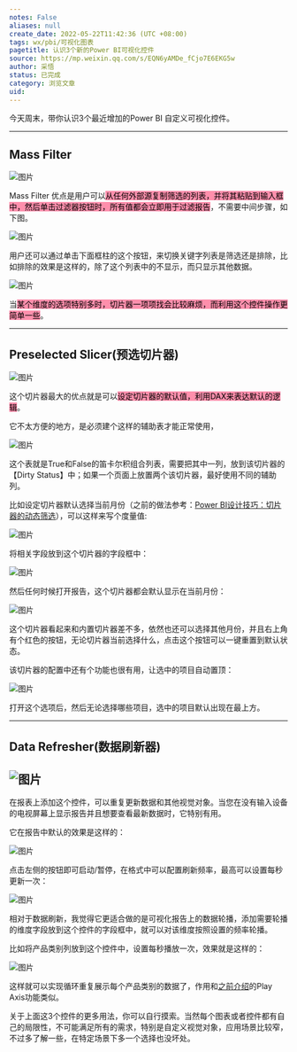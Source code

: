 ```yaml
---
notes: False
aliases: null
create_date: 2022-05-22T11:42:36 (UTC +08:00)
tags: wx/pbi/可视化图表
pagetitle: 认识3个新的Power BI可视化控件
source: https://mp.weixin.qq.com/s/EQN6yAMDe_fCjo7E6EKG5w
author: 采悟
status: 已完成
category: 浏览文章
uid: 
---
```


今天周末，带你认识3个最近增加的Power BI 自定义可视化控件。  

___

## **Mass Filter**

![图片](https://mmbiz.qpic.cn/mmbiz_png/aHEbZtANQJPdps8BZLtoJusqBlFlG4L3vOt7xIicz446o4hfkCb34icYqquXfJlHKIticAuAw0T1Ar7b38Wtx2ibGw/640?wx_fmt=png&wxfrom=5&wx_lazy=1&wx_co=1)

Mass Filter 优点是用户可以<mark style="background: #FF5582A6;">从任何外部源复制筛选的列表，并将其粘贴到输入框中，然后单击过滤器按钮时，所有值都会立即用于过滤报告</mark>，不需要中间步骤，如下图。

![图片](https://mmbiz.qpic.cn/mmbiz_png/aHEbZtANQJPdps8BZLtoJusqBlFlG4L3palc8xj335N1JHE9w54Zjq9t3sGZfkkxuzMTZiaWXZjkq0fibAhicePFQ/640?wx_fmt=png&wxfrom=5&wx_lazy=1&wx_co=1)

用户还可以通过单击下面框柱的这个按钮，来切换关键字列表是筛选还是排除，比如排除的效果是这样的，除了这个列表中的不显示，而只显示其他数据。

![图片](https://mmbiz.qpic.cn/mmbiz_png/aHEbZtANQJPdps8BZLtoJusqBlFlG4L3wj17BHWjH7h4ppZuZBvss5e40Ct5aONIAly9VkKY4PEpQ9zI1Bibm3A/640?wx_fmt=png&wxfrom=5&wx_lazy=1&wx_co=1)

当<mark style="background: #FF5582A6;">某个维度的选项特别多时，切片器一项项找会比较麻烦，而利用这个控件操作更简单一些</mark>。

___

## **Preselected Slicer(预选切片器)**

![图片](https://mmbiz.qpic.cn/mmbiz_png/aHEbZtANQJPdps8BZLtoJusqBlFlG4L3X8d13POCXibsAAibicppyYibdHbzknAYx1BSwpZJxyHFoQPS2cKgFNNB4Q/640?wx_fmt=png&wxfrom=5&wx_lazy=1&wx_co=1)

这个切片器最大的优点就是可以<mark style="background: #FF5582A6;">设定切片器的默认值，利用DAX来表达默认的逻辑</mark>。

它不太方便的地方，是必须建个这样的辅助表才能正常使用，  

![图片](https://mmbiz.qpic.cn/mmbiz_png/aHEbZtANQJMOPxX0f8Qxh465ByIP1NdLfZBibM2xsU4mGhaDA01RbjC1DzM79aw8ibkK6ZZUDq4zuRyhPP9nSSwg/640?wx_fmt=png&wxfrom=5&wx_lazy=1&wx_co=1)

这个表就是True和False的笛卡尔积组合列表，需要把其中一列，放到该切片器的【Dirty Status】中；如果一个页面上放置两个该切片器，最好使用不同的辅助列。

比如设定切片器默认选择当前月份（之前的做法参考：[Power BI设计技巧：切片器的动态筛选](http://mp.weixin.qq.com/s?__biz=MzA4MzQwMjY4MA==&mid=2484074134&idx=1&sn=351c14436442ed68b0249ee1e4f5de72&chksm=8e0c5c41b97bd557d4347f0b6d9dc33ea87166d5de716c34cf68dd9ddece57d2ee2195847b1a&scene=21#wechat_redirect)），可以这样来写个度量值:

![图片](https://mmbiz.qpic.cn/mmbiz_png/aHEbZtANQJMOPxX0f8Qxh465ByIP1NdL8u3GsObfB23LoBFdDdQSZrFm1IeRuibnKZDjQM0Zu45kZVlpx9OB3xA/640?wx_fmt=png&wxfrom=5&wx_lazy=1&wx_co=1)

将相关字段放到这个切片器的字段框中：

![图片](https://mmbiz.qpic.cn/mmbiz_png/aHEbZtANQJMOPxX0f8Qxh465ByIP1NdLMYaPqSLvPql1yxWSMPnkyCOFO9qZ84Zaxw5Iml0Ctx0byTr0Ad5ZWw/640?wx_fmt=png&wxfrom=5&wx_lazy=1&wx_co=1)

然后任何时候打开报告，这个切片器都会默认显示在当前月份：

![图片](https://mmbiz.qpic.cn/mmbiz_png/aHEbZtANQJMOPxX0f8Qxh465ByIP1NdLhaa3YEib3e69LXic0fiagwN3rBib2SgibJFUgs6gIv3WYhhZBicJhV9KicAjg/640?wx_fmt=png&wxfrom=5&wx_lazy=1&wx_co=1)

这个切片器看起来和内置切片器差不多，依然也还可以选择其他月份，并且右上角有个红色的按钮，无论切片器当前选择什么，点击这个按钮可以一键重置到默认状态。

该切片器的配置中还有个功能也很有用，让选中的项目自动置顶：

![图片](https://mmbiz.qpic.cn/mmbiz_png/aHEbZtANQJMOPxX0f8Qxh465ByIP1NdLvPCMAN7WpzNloK7UqAG7aCiajqKDGLyHfU8mKTMRUuWEqu0hOpoGjzQ/640?wx_fmt=png&wxfrom=5&wx_lazy=1&wx_co=1)

打开这个选项后，然后无论选择哪些项目，选中的项目默认出现在最上方。

___

## **Data Refresher(数据刷新器)**

## ![图片](https://mmbiz.qpic.cn/mmbiz_png/aHEbZtANQJPdps8BZLtoJusqBlFlG4L38tJeHH4o3eoq4PwuibUFs4llTuuicSdhnfwmMVicib4t3S4RGbXF0tyBjA/640?wx_fmt=png&wxfrom=5&wx_lazy=1&wx_co=1)

在报表上添加这个控件，可以重复更新数据和其他视觉对象。当您在没有输入设备的电视屏幕上显示报告并且想要查看最新数据时，它特别有用。

它在报告中默认的效果是这样的：

![图片](https://mmbiz.qpic.cn/mmbiz_png/aHEbZtANQJMOPxX0f8Qxh465ByIP1NdLK8AUiby9mziav428QrVtaNg5KPSkzWFDoKrIM28s8m9JicCdK0WYUC7mg/640?wx_fmt=png&wxfrom=5&wx_lazy=1&wx_co=1)

点击左侧的按钮即可启动/暂停，在格式中可以配置刷新频率，最高可以设置每秒更新一次：

![图片](https://mmbiz.qpic.cn/mmbiz_png/aHEbZtANQJMOPxX0f8Qxh465ByIP1NdLwVmoK4dVYsAqVMfEe59I3Hxia5hiamTk0MlG862GvR7H6PSHVR3agm7A/640?wx_fmt=png&wxfrom=5&wx_lazy=1&wx_co=1)

相对于数据刷新，我觉得它更适合做的是可视化报告上的数据轮播，添加需要轮播的维度字段放到这个控件的字段框中，就可以对该维度按照设置的频率轮播。

比如将产品类别列放到这个控件中，设置每秒播放一次，效果就是这样的：

![图片](https://mmbiz.qpic.cn/mmbiz_gif/aHEbZtANQJMOPxX0f8Qxh465ByIP1NdL17G5U97fYLHJpMI8vAaibBWxn3J98TxWWp8STDWesxITOI467iaEuPLQ/640?wx_fmt=gif&wxfrom=5&wx_lazy=1)

这样就可以实现循环重复展示每个产品类别的数据了，作用和[之前介绍](http://mp.weixin.qq.com/s?__biz=MzA4MzQwMjY4MA==&mid=2484075525&idx=1&sn=3a9a9b94ef22b9e041570bfb3403a06a&chksm=8e0c56d2b97bdfc4defc0c193efd1d0dd90d5549901cb581dd254c7b451d9eaebbf269438909&scene=21#wechat_redirect)的Play Axis功能类似。

关于上面这3个控件的更多用法，你可以自行摸索。当然每个图表或者控件都有自己的局限性，不可能满足所有的需求，特别是自定义视觉对象，应用场景比较窄，不过多了解一些，在特定场景下多一个选择也没坏处。
